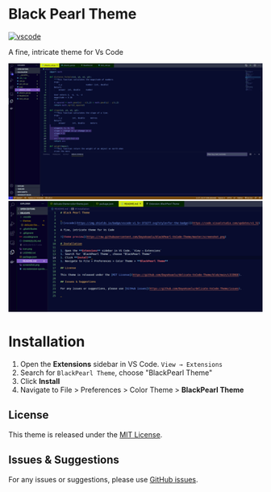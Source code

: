 # Black Pearl Theme


[![vscode](https://img.shields.io/badge/vscode-v1.5+-373277.svg?style=for-the-badge)](https://code.visualstudio.com/updates/v1_52)

A fine, intricate theme for Vs Code

![theme preview](https://raw.githubusercontent.com/DayoAsaolu/blackPearl-VsCode-Theme/master/screenshot.png)
![theme preview](https://raw.githubusercontent.com/DayoAsaolu/blackPearl-VsCode-Theme/master/screenshot1.png)
# Installation

1. Open the **Extensions** sidebar in VS Code. `View → Extensions`
1. Search for `BlackPearl Theme`, choose "BlackPearl Theme"
1. Click **Install** 
1. Navigate to File > Preferences > Color Theme > **BlackPearl Theme**

## License

This theme is released under the [MIT License](https://github.com/DayoAsaolu/delicate-VsCode-Theme/blob/main/LICENSE).

## Issues & Suggestions

For any issues or suggestions, please use [GitHub issues](https://github.com/DayoAsaolu/delicate-VsCode-Theme/issues).

